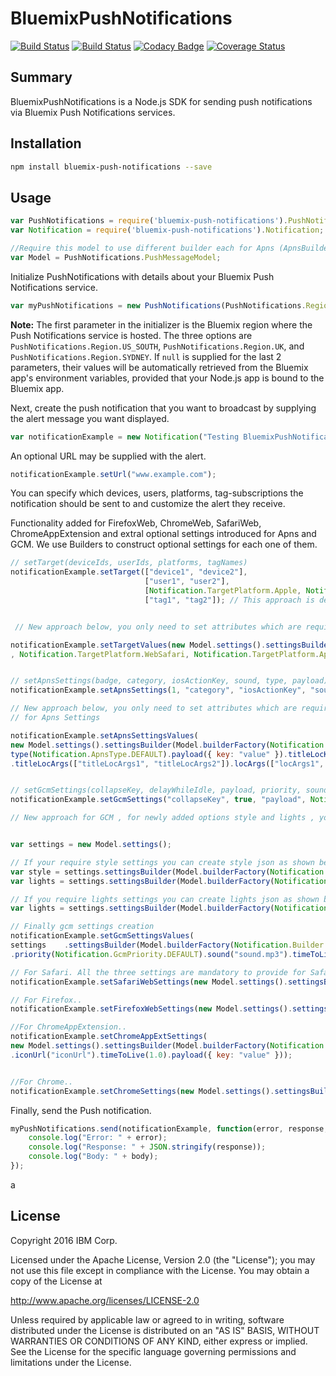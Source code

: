 # BluemixPushNotifications

[![Build Status](https://travis-ci.org/ibm-bluemix-mobile-services/bms-pushnotifications-serversdk-nodejs.svg?branch=master)](https://travis-ci.org/ibm-bluemix-mobile-services/bms-pushnotifications-serversdk-nodejs)
[![Build Status](https://travis-ci.org/ibm-bluemix-mobile-services/bms-pushnotifications-serversdk-nodejs.svg?branch=development)](https://travis-ci.org/ibm-bluemix-mobile-services/bms-pushnotifications-serversdk-nodejs)
[![Codacy Badge](https://api.codacy.com/project/badge/Grade/cc6dd43d4d6d411cb9a31adff90d2252)](https://www.codacy.com/app/ibm-bluemix-mobile-services/bms-pushnotifications-serversdk-nodejs?utm_source=github.com&amp;utm_medium=referral&amp;utm_content=ibm-bluemix-mobile-services/bms-pushnotifications-serversdk-nodejs&amp;utm_campaign=Badge_Grade)
[![Coverage Status](https://coveralls.io/repos/github/ibm-bluemix-mobile-services/bms-pushnotifications-serversdk-nodejs/badge.svg?branch=master)](https://coveralls.io/github/ibm-bluemix-mobile-services/bms-pushnotifications-serversdk-nodejs?branch=master)


## Summary

BluemixPushNotifications is a Node.js SDK for sending push notifications via Bluemix Push Notifications services.


## Installation

```bash
npm install bluemix-push-notifications --save
```


## Usage

```javascript
var PushNotifications = require('bluemix-push-notifications').PushNotifications;
var Notification = require('bluemix-push-notifications').Notification;

//Require this model to use different builder each for Apns (ApnsBuilder), Gcm(GcmBuilder), FirefoxWeb (FirefoxWebBuilder), SafariWeb (SafariWebBuilder), ChromeWeb (ChromeWebBuilder), ChromeAppExt (ChromeAppExtBuilder).
var Model = PushNotifications.PushMessageModel;
```

Initialize PushNotifications with details about your Bluemix Push Notifications service. 

```javascript
var myPushNotifications = new PushNotifications(PushNotifications.Region.US_SOUTH, "your-bluemix-app-guid", "your-push-service-appSecret");
```
**Note:** The first parameter in the initializer is the Bluemix region where the Push Notifications service is hosted. The three options are `PushNotifications.Region.US_SOUTH`, `PushNotifications.Region.UK`, and `PushNotifications.Region.SYDNEY`. If `null` is supplied for the last 2 parameters, their values will be automatically retrieved from the Bluemix app's environment variables, provided that your Node.js app is bound to the Bluemix app.

Next, create the push notification that you want to broadcast by supplying the alert message you want displayed. 

```javascript
var notificationExample = new Notification("Testing BluemixPushNotifications");
```

An optional URL may be supplied with the alert.

```javascript
notificationExample.setUrl("www.example.com");
```

You can specify which devices, users, platforms, tag-subscriptions the notification should be sent to and customize the alert they receive.

Functionality added for FirefoxWeb, ChromeWeb, SafariWeb, ChromeAppExtension and extral optional settings introduced for Apns and GCM. We use Builders to construct optional settings for each one of them.

```javascript
// setTarget(deviceIds, userIds, platforms, tagNames)
notificationExample.setTarget(["device1", "device2"], 
                              ["user1", "user2"], 
                              [Notification.TargetPlatform.Apple, Notification.TargetPlatform.Google], 
                              ["tag1", "tag2"]); // This approach is deprecated


 // New approach below, you only need to set attributes which are required :

notificationExample.setTargetValues(new Model.settings().settingsBuilder(Model.builderFactory(Notification.Builder.Target)).deviceIds(["device1", "device2"]).userIds(["user1", "user2"]). platforms([Notification.TargetPlatform.Apple, Notification.TargetPlatform.Google, Notification.TargetPlatform.WebChrome, Notification.TargetPlatform.WebFirefox
, Notification.TargetPlatform.WebSafari, Notification.TargetPlatform.AppExtChrome]).tagNames(["tag1", "tag2"]));


// setApnsSettings(badge, category, iosActionKey, sound, type, payload)
notificationExample.setApnsSettings(1, "category", "iosActionKey", "sound.mp3", Notification.ApnsType.DEFAULT, {key: "value"}); // This is deprecated

// New approach below, you only need to set attributes which are required :
// for Apns Settings

notificationExample.setApnsSettingsValues(
new Model.settings().settingsBuilder(Model.builderFactory(Notification.Builder.Apns)).badge(1).interactiveCategory("interactiveCategory").iosActionKey("iosActionKey").sound("sound.mp3").
type(Notification.ApnsType.DEFAULT).payload({ key: "value" }).titleLocKey("titleLocKey").locKey("locKey").launchImage("launchImage")
.titleLocArgs(["titleLocArgs1", "titleLocArgs2"]).locArgs(["locArgs1", "locArgs2"]).subtitle("subtitle").title("title").attachmentUrl("attachmentUrl"));


// setGcmSettings(collapseKey, delayWhileIdle, payload, priority, sound, timeToLive)
notificationExample.setGcmSettings("collapseKey", true, "payload", Notification.GcmPriority.DEFAULT, "sound.mp3", 1.0); // This is deprecated

// New approach for GCM , for newly added options style and lights , you need to construct there json first if you want to use them.


var settings = new Model.settings();

// If your require style settings you can create style json as shown below;           
var style = settings.settingsBuilder(Model.builderFactory(Notification.Builder.GcmStyle)).type(Notification.GcmStyleTypes.BIGTEST_NOTIFICATION).text("text").title("title").url("url").lines(["lines"]);
var lights = settings.settingsBuilder(Model.builderFactory(Notification.Builder.GcmLights)).ledArgb(Notification.GcmLED.BLACK).ledOffMs(1).ledOnMs(1);

// If you require lights settings you can create lights json as shown below:
var lights = settings.settingsBuilder(Model.builderFactory(Notification.Builder.GcmLights)).ledArgb(Notification.GcmLED.BLACK);

// Finally gcm settings creation
notificationExample.setGcmSettingsValues(
settings    .settingsBuilder(Model.builderFactory(Notification.Builder.Gcm)).collapseKey("collapseKey").delayWhileIdle(true).payload({ key: "value" })
.priority(Notification.GcmPriority.DEFAULT).sound("sound.mp3").timeToLive(1.0).icon("icon").sync(true).visibility(Notification.Visibility.PUBLIC).style(style).lights(lights));

// For Safari. All the three settings are mandatory to provide for Safari.
notificationExample.setSafariWebSettings(new Model.settings().settingsBuilder(Model.builderFactory(Notification.Builder.SafariWeb)).title("title").urlArgs(["urlArgs1"]).action("action"));

// For Firefox..
notificationExample.setFirefoxWebSettings(new Model.settings().settingsBuilder(Model.builderFactory(Notification.Builder.FirefoxWeb)).title("title").iconUrl("iconUrl").timeToLive(1.0).payload({ key: "value" }));

//For ChromeAppExtension..
notificationExample.setChromeAppExtSettings(
new Model.settings().settingsBuilder(Model.builderFactory(Notification.Builder.ChromeAppExt)).collapseKey("collapseKey").delayWhileIdle(true).title("title")
.iconUrl("iconUrl").timeToLive(1.0).payload({ key: "value" }));


//For Chrome..
notificationExample.setChromeSettings(new Model.settings().settingsBuilder(Model.builderFactory(Notification.Builder.ChromeWeb)).title("title").iconUrl("iconUrl").timeToLive(1.0).payload({ key: "value" }));

```

Finally, send the Push notification.

```javascript
myPushNotifications.send(notificationExample, function(error, response, body) {
    console.log("Error: " + error);
    console.log("Response: " + JSON.stringify(response));
    console.log("Body: " + body);
});
```

a
## License

Copyright 2016 IBM Corp.

Licensed under the Apache License, Version 2.0 (the "License");
you may not use this file except in compliance with the License.
You may obtain a copy of the License at

http://www.apache.org/licenses/LICENSE-2.0

Unless required by applicable law or agreed to in writing, software
distributed under the License is distributed on an "AS IS" BASIS,
WITHOUT WARRANTIES OR CONDITIONS OF ANY KIND, either express or implied.
See the License for the specific language governing permissions and
limitations under the License.
